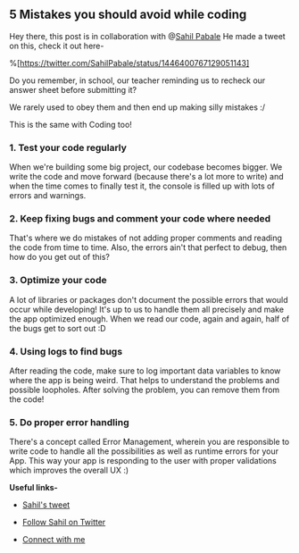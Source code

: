 ## 5 Mistakes you should avoid while coding

Hey there, this post is in collaboration with @[Sahil Pabale](@sahilpabale)
He made a tweet on this, check it out here-

%[https://twitter.com/SahilPabale/status/1446400767129051143]

Do you remember, in school, our teacher reminding us to recheck our answer sheet before submitting it?

We rarely used to obey them and then end up making silly mistakes :/

This is the same with Coding too!

### 1. Test your code regularly
When we're building some big project, our codebase becomes bigger. We write the code and move forward (because there's a lot more to write) and when the time comes to finally test it, the console is filled up with lots of errors and warnings.

### 2. Keep fixing bugs and comment your code where needed
That's where we do mistakes of not adding proper comments and reading the code from time to time. Also, the errors ain't that perfect to debug, then how do you get out of this?


### 3. Optimize your code
A lot of libraries or packages don't document the possible errors that would occur while developing!
It's up to us to handle them all precisely and make the app optimized enough.
When we read our code, again and again, half of the bugs get to sort out :D


### 4. Using logs to find bugs

After reading the code, make sure to log important data variables to know where the app is being weird. That helps to understand the problems and possible loopholes.
After solving the problem, you can remove them from the code!

### 5. Do proper error handling

There's a concept called Error Management, wherein you are responsible to write code to handle all the possibilities as well as runtime errors for your App.
This way your app is responding to the user with proper validations which improves the overall UX :)

**Useful links-**

*  [Sahil's tweet](https://twitter.com/SahilPabale/status/1446400767129051143)

*  [Follow Sahil on Twitter](https://twitter.com/SahilPabale)  

*  [Connect with me](https://avneesh-links.vercel.app/) 